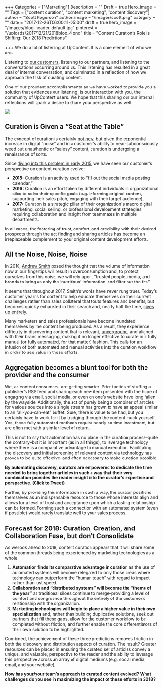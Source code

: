 +++
Categories = ["Marketing"]
Description = ""
Draft = true
Hero_image = ""
Tags = ["content curation", "content marketing", "content discovery"]
author = "Scott Rogerson"
author_image = "/images/scott.png"
category = ""
date = "2017-12-26T06:00:11-05:00"
draft = true
hero_image = "/images/blog-header-default.jpg"
pinterest = "/uploads/2017/12/21/2018blog_4.png"
title = "Content Curation’s Role is Shifting: Our 2018 Predictions"

+++
We do a lot of listening at UpContent. It is a core element of who we are. 

Listening to [our customers](https://www.g2crowd.com/products/upcontent/reviews), listening to our partners, and listening to the conversations occurring around us. This listening has resulted in a great deal of internal conversation, and culminated in a reflection of how we approach the task of curating content. 

One of our proudest accomplishments as we have worked to provide you a solution that evidences our listening, is our interaction with you, the community of UpContent users. We hope that this sharing our our internal reflections will spark a desire to share your perspective as well. 

![](/uploads/2017/12/21/2018blog_4.png)

## Curation is Given a “Seat at the Table”

The concept of curation is certainly [not new](https://trends.google.com/trends/explore?date=all&q=%2Fm%2F0w33ztj), but given the exponential increase in digital “noise” and in a customer’s ability to near-subconsciously weed out unauthentic or “salesy” content, curation is undergoing a renaissance of sorts.

Since [diving into this problem in early 2015](https://upcontent.com/post/hootsuite-integration/), we have seen our customer’s perspective on content curation evolve: 

* **2015:** Curation is an activity used to “fill out the social media posting calendar,” 
* **2016:** Curation is an effort taken by different individuals in organizational silos to solve their specific goals (e.g. informing original content, supporting their sales pitch, engaging with their target audience), 
* **2017:** Curation is a strategic pillar of their organization's macro digital marketing, social selling, or professional development strategies requiring collaboration and insight from teammates in multiple departments. 

In all cases, the fostering of trust, comfort, and credibility with their desired prospects through the act finding and sharing articles has become an irreplaceable complement to your original content development efforts. 

## All the Noise, Noise, Noise

In 2010, [Andrew Smith](http://escherman.com/2010/09/06/the-problem-of-information-obesity/) posed the thought that the volume of information now at our fingertips will result in overconsumption and, to protect ourselves from this noise, we will rely upon, “trusted people, media, and brands to bring us only the ‘nutritious’ information–and filter out the fat.”

It seems that throughout 2017, Smith’s words have never rung truer. Today’s customer yearns for content to help educate themselves on their current challenges rather than sales collateral that touts features and benefits, but becomes quickly exhausted in their search and, nearly half the time, [gives up entirely](https://www.slideshare.net/PingElizabeth/the-hidden-costs-of-information-work-2005-idc-report?next_slideshow=1). 

Many marketers and sales professionals have become inundated themselves by the content being produced. As a result, they experience difficulty in discovering content that is relevant, [underground](http://contentmarketinginstitute.com/2016/04/content-curation-strategies/), and aligned with their brand messaging, making it no longer effective to curate in a fully manual (or fully automated, for that matter) fashion. This calls for an infusion of both automated and manual activities into the curation workflow in order to see value in these efforts.

## Aggregation becomes a blunt tool for both the provider and the consumer

We, as content consumers, are getting smarter. Prior tactics of stuffing a publisher’s RSS feed and sharing each new item presented with the hope of engaging via email, social media, or even on one’s website have long fallen by the wayside. Additionally, the act of purely being a combiner of articles for various sources into a single stream has grown to have an appeal similar to an “all-you-can-eat” buffet. Sure, there is value to be had, but you certainly have to work for it by trudging through the content muck yourself. Yes, these fully automated methods require nearly no time investment, but are often met with a similar level of return. 

This is not to say that automation has no place in the curation process–quite the contrary–but it is important (as in all things), to leverage technology where there is a comparative advantage to manual execution. Facilitating the discovery and initial screening of relevant content via technology has proven to be quite effective–and often necessary to make curation possible. 

**By automating discovery, curators are empowered to dedicate the time needed to bring together articles in such a way that their very combination provides the reader insight into the curator’s expertise and perspective. (**[**Click to Tweet**](https://ctt.ec/mASGD)**)** 

Further, by providing this information in such a way, the curator positions themselves as an indispensable resource to those whose interests align and allows for a level of trust and acceptance upon which a lasting relationship can be formed. Forming such a connection with an automated system (even if possible) would rarely translate well to your sales process. 

## Forecast for 2018: Curation, Creation, and Collaboration Fuse, but don’t Consolidate

As we look ahead to 2018, content curation appears that it will share some of the common threads being experienced by marketing technologies as a whole: 

1. **Automation finds its comparative advantage in curation** as the use of automated systems will become relegated to only those areas where technology can outperform the “human touch” with regard to impact rather than just speed.
2. **Collaboration and “distributed systems” will become the “theme of the year”** as traditional siloes continue to merge–providing a level of comfort and congruence throughout the entirely of the customer’s relationship with the organization.
3. **Marketing technologies will begin to place a higher value in their own specialization** and, rather than building duplicative solutions, seek out partners that fill these gaps, allow for the customer workflow to be completed without friction, and further enable the core differentiators of their own solution to be highlighted. 

Combined, the achievement of these three predictions removes friction in both the discovery and distribution aspects of curation. The result? Greater resources can be placed in ensuring the curated set of articles convey a unique, and valuable, perspective to the reader and the ability to leverage this perspective across an array of digital mediums (e.g. social media, email, and your website).  

**How has your/your team’s approach to curated content evolved? What challenges do you see in maximizing the impact of these efforts in 2018?**